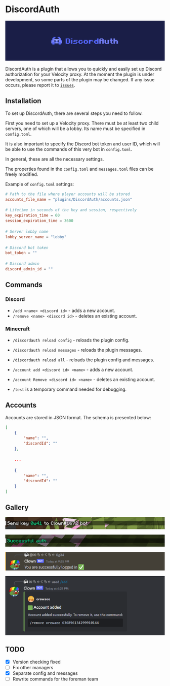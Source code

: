 # DiscordAuth

![DiscordAuth](pictures/banner.png)

DiscordAuth is a plugin that allows you to quickly and easily set up Discord authorization for your Velocity proxy.
At the moment the plugin is under development, so some parts of the plugin may be changed.
If any issue occurs, please report it to [`issues`](https://github.com/orewaee/DiscordAuth/issues).


## Installation

To set up DiscordAuth, there are several steps you need to follow.

First you need to set up a Velocity proxy.
There must be at least two child servers, one of which will be a lobby.
Its name must be specified in `config.toml`.

It is also important to specify the Discord bot token and user ID,
which will be able to use the commands of this very bot in `config.toml`.

In general, these are all the necessary settings.

The properties found in the `config.toml` and `messages.toml` files can be freely modified.

Example of `config.toml` settings:

```toml
# Path to the file where player accounts will be stored
accounts_file_name = "plugins/DiscordAuth/accounts.json"

# Lifetime in seconds of the key and session, respectively
key_expiration_time = 60
session_expiration_time = 3600

# Server lobby name
lobby_server_name = "lobby"

# Discord bot token
bot_token = ""

# Discord admin
discord_admin_id = ""

```


## Commands

### Discord

- `/add <name> <discord id>` - adds a new account.
- `/remove <name> <discord id>` - deletes an existing account.

### Minecraft

- `/discordauth reload config` - reloads the plugin config.
- `/discordauth reload messages` - reloads the plugin messages.
- `/discordauth reload all` - reloads the plugin config and messages.

- `/account add <discord id> <name>` - adds a new account.
- `/account Remove <discord id> <name>` - deletes an existing account.
- `/test` is a temporary command needed for debugging.


## Accounts

Accounts are stored in JSON format. The schema is presented below:

```json
[
    {
        "name": "",
        "discordId": ""
    },
    
    ...
    
    {
        "name": "",
        "discordId": ""
    }
]
```


## Gallery

![](pictures/key.png)

![](pictures/minecraft_success.png)

![](pictures/discord_success.png)

![](pictures/discord_add.png)


## TODO
- [x] Version checking fixed
- [ ] Fix other managers
- [x] Separate config and messages
- [ ] Rewrite commands for the foreman team